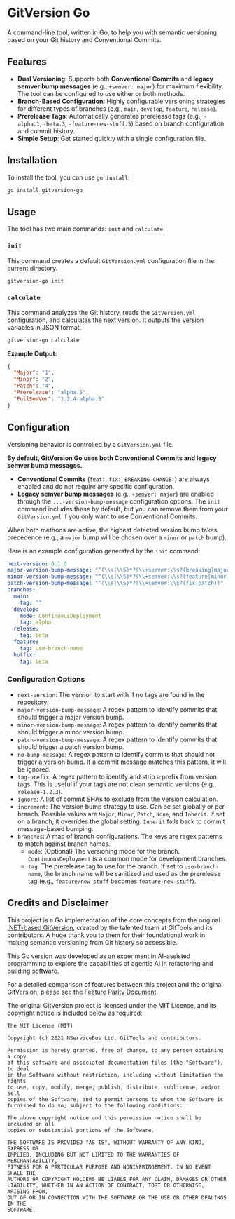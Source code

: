 # GitVersion Go

A command-line tool, written in Go, to help you with semantic versioning based on your Git history and Conventional Commits.

## Features

-   **Dual Versioning**: Supports both **Conventional Commits** and **legacy semver bump messages** (e.g., `+semver: major`) for maximum flexibility. The tool can be configured to use either or both methods.
-   **Branch-Based Configuration**: Highly configurable versioning strategies for different types of branches (e.g., `main`, `develop`, `feature`, `release`).
-   **Prerelease Tags**: Automatically generates prerelease tags (e.g., `-alpha.1`, `-beta.3`, `-feature-new-stuff.5`) based on branch configuration and commit history.
-   **Simple Setup**: Get started quickly with a single configuration file.

## Installation

To install the tool, you can use `go install`:

```sh
go install gitversion-go
```

## Usage

The tool has two main commands: `init` and `calculate`.

### `init`

This command creates a default `GitVersion.yml` configuration file in the current directory.

```sh
gitversion-go init
```

### `calculate`

This command analyzes the Git history, reads the `GitVersion.yml` configuration, and calculates the next version. It outputs the version variables in JSON format.

```sh
gitversion-go calculate
```

**Example Output:**

```json
{
  "Major": "1",
  "Minor": "2",
  "Patch": "4",
  "Prerelease": "alpha.5",
  "FullSemVer": "1.2.4-alpha.5"
}
```

## Configuration

Versioning behavior is controlled by a `GitVersion.yml` file.

**By default, GitVersion Go uses both Conventional Commits and legacy semver bump messages.**

-   **Conventional Commits** (`feat:`, `fix:`, `BREAKING CHANGE:`) are always enabled and do not require any specific configuration.
-   **Legacy semver bump messages** (e.g., `+semver: major`) are enabled through the `...-version-bump-message` configuration options. The `init` command includes these by default, but you can remove them from your `GitVersion.yml` if you only want to use Conventional Commits.

When both methods are active, the highest detected version bump takes precedence (e.g., a `major` bump will be chosen over a `minor` or `patch` bump).

Here is an example configuration generated by the `init` command:

```yaml
next-version: 0.1.0
major-version-bump-message: "^(\\s|\\S)*?(\\+semver:\\s?(breaking|major))"
minor-version-bump-message: "^(\\s|\\S)*?(\\+semver:\\s?(feature|minor))"
patch-version-bump-message: "^(\\s|\\S)*?(\\+semver:\\s?(fix|patch))"
branches:
  main:
    tag: ""
  develop:
    mode: ContinuousDeployment
    tag: alpha
  release:
    tag: beta
  feature:
    tag: use-branch-name
  hotfix:
    tag: beta
```

### Configuration Options

-   `next-version`: The version to start with if no tags are found in the repository.
-   `major-version-bump-message`: A regex pattern to identify commits that should trigger a major version bump.
-   `minor-version-bump-message`: A regex pattern to identify commits that should trigger a minor version bump.
-   `patch-version-bump-message`: A regex pattern to identify commits that should trigger a patch version bump.
-   `no-bump-message`: A regex pattern to identify commits that should not trigger a version bump. If a commit message matches this pattern, it will be ignored.
-   `tag-prefix`: A regex pattern to identify and strip a prefix from version tags. This is useful if your tags are not clean semantic versions (e.g., `release-1.2.3`).
-   `ignore`: A list of commit SHAs to exclude from the version calculation.
-   `increment`: The version bump strategy to use. Can be set globally or per-branch. Possible values are `Major`, `Minor`, `Patch`, `None`, and `Inherit`. If set on a branch, it overrides the global setting. `Inherit` falls back to commit message-based bumping.
-   `branches`: A map of branch configurations. The keys are regex patterns to match against branch names.
    -   `mode`: (Optional) The versioning mode for the branch. `ContinuousDeployment` is a common mode for development branches.
    -   `tag`: The prerelease tag to use for the branch. If set to `use-branch-name`, the branch name will be sanitized and used as the prerelease tag (e.g., `feature/new-stuff` becomes `feature-new-stuff`).

## Credits and Disclaimer

This project is a Go implementation of the core concepts from the original [.NET-based GitVersion](https://github.com/GitTools/GitVersion), created by the talented team at GitTools and its contributors. A huge thank you to them for their foundational work in making semantic versioning from Git history so accessible.

This Go version was developed as an experiment in AI-assisted programming to explore the capabilities of agentic AI in refactoring and building software.

For a detailed comparison of features between this project and the original GitVersion, please see the [Feature Parity Document](parity.md).

The original GitVersion project is licensed under the MIT License, and its copyright notice is included below as required:

```
The MIT License (MIT)

Copyright (c) 2021 NServiceBus Ltd, GitTools and contributors.

Permission is hereby granted, free of charge, to any person obtaining a copy
of this software and associated documentation files (the "Software"), to deal
in the Software without restriction, including without limitation the rights
to use, copy, modify, merge, publish, distribute, sublicense, and/or sell
copies of the Software, and to permit persons to whom the Software is
furnished to do so, subject to the following conditions:

The above copyright notice and this permission notice shall be included in all
copies or substantial portions of the Software.

THE SOFTWARE IS PROVIDED "AS IS", WITHOUT WARRANTY OF ANY KIND, EXPRESS OR
IMPLIED, INCLUDING BUT NOT LIMITED TO THE WARRANTIES OF MERCHANTABILITY,
FITNESS FOR A PARTICULAR PURPOSE AND NONINFRINGEMENT. IN NO EVENT SHALL THE
AUTHORS OR COPYRIGHT HOLDERS BE LIABLE FOR ANY CLAIM, DAMAGES OR OTHER
LIABILITY, WHETHER IN AN ACTION OF CONTRACT, TORT OR OTHERWISE, ARISING FROM,
OUT OF OR IN CONNECTION WITH THE SOFTWARE OR THE USE OR OTHER DEALINGS IN THE
SOFTWARE.
```
